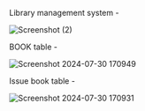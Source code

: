 Library management system - 

![Screenshot (2)](https://github.com/user-attachments/assets/165769e0-fc57-4d6c-8d89-8cabdc1c2143)

BOOK table - 

![Screenshot 2024-07-30 170949](https://github.com/user-attachments/assets/af0b6c70-12e4-4085-98d8-723b5d0e73e8)

Issue book table - 

![Screenshot 2024-07-30 170931](https://github.com/user-attachments/assets/9f560e3f-29e5-4418-9e6c-49d85c64f7d3)

